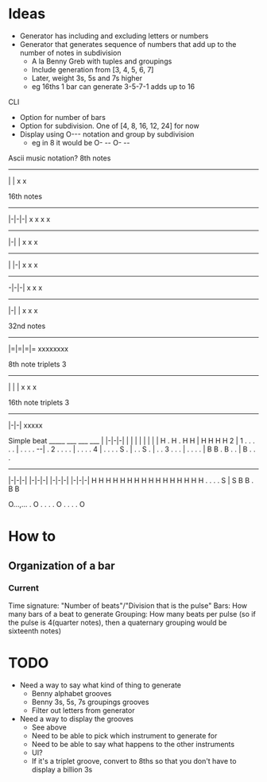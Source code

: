 # Ideas

* Generator has including and excluding letters or numbers
* Generator that generates sequence of numbers that add up to the number of notes in subdivision
    * A la Benny Greb with tuples and groupings
    * Include generation from [3, 4, 5, 6, 7]
    * Later, weight 3s, 5s and 7s higher
    * eg 16ths 1 bar can generate 3-5-7-1 adds up to 16

CLI
* Option for number of bars
* Option for subdivision. One of [4, 8, 16, 12, 24] for now
* Display using O--- notation and group by subdivision
    * eg in 8 it would be O- -- O- --

Ascii music notation?
8th notes
 ___
|   |
x   x

16th notes
 _____
|-|-|-|
x x x x

 _____
|-|   |
x x   x

 _____
|   |-|
x   x x

 _____

 -|-|-|
  x x x

 ___
|-| |
x x x


32nd notes
 ______
|=|=|=|=
xxxxxxxx

8th note triplets
  3
 ___ 
| | |
x x x

16th note triplets
  3
 ___
|-|-|
xxxxx


Simple beat
      _____   ___       ___     ___
  |  |-|-|-| |   |  |  |   |   |   |
  |  H . H . H   H  |  H   H   H   H
2 |  1 . . . .   .  |  .   .   .   .
--|  . 2 . . .   .  |  .   .   .   .
4 |  . . . . S   .  |  .   .   S   .
  |  . . 3 . .   .  |  .   .   .   .
  |  B B . B .   .  |  B   .   .   .
 _____   _____   _____   _____
|-|-|-| |-|-|-| |-|-|-| |-|-|-|
H H H H H H H H H H H H H H H H
. . . . S       |       S
B B . B         B 


O...,...  . O . .   . . O .   . . . O

# How to
## Organization of a bar
### Current
Time signature: "Number of beats"/"Division that is the pulse"
Bars: How many bars of a beat to generate
Grouping: How many beats per pulse (so if the pulse is 4(quarter notes),
then a quaternary grouping would be sixteenth notes) 

# TODO
* Need a way to say what kind of thing to generate
  * Benny alphabet grooves
  * Benny 3s, 5s, 7s groupings grooves
  * Filter out letters from generator
* Need a way to display the grooves
  * See above
  * Need to be able to pick which instrument to generate for
  * Need to be able to say what happens to the other instruments
  * UI?
  * If it's a triplet groove, convert to 8ths so that you don't have to display
  a billion 3s
